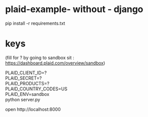 # plaid-example- without - django
pip install -r requirements.txt

# keys
(fill for ? by going to sandbox sit : https://dashboard.plaid.com/overview/sandbox)

PLAID_CLIENT_ID=? \
PLAID_SECRET=? \
PLAID_PRODUCTS=? \
PLAID_COUNTRY_CODES=US \
PLAID_ENV=sandbox \
python server.py

open http://localhost:8000
